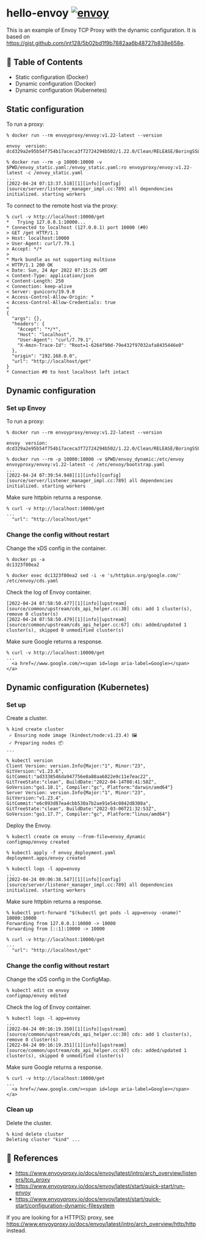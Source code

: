 # hello-envoy [![envoy](https://github.com/int128/hello-envoy/actions/workflows/envoy.yaml/badge.svg)](https://github.com/int128/hello-envoy/actions/workflows/envoy.yaml)

This is an example of Envoy TCP Proxy with the dynamic configuration.
It is based on https://gist.github.com/int128/5b02bd1f9b7882aa6b48727b838e658e.

## :book: Table of Contents

- Static configuration (Docker)
- Dynamic configuration (Docker)
- Dynamic configuration (Kubernetes)

## Static configuration

To run a proxy:

```console
% docker run --rm envoyproxy/envoy:v1.22-latest --version

envoy  version: dcd329a2e95b54f754b17aceca3f72724294b502/1.22.0/Clean/RELEASE/BoringSSL

% docker run --rm -p 10000:10000 -v $PWD/envoy_static.yaml:/envoy_static.yaml:ro envoyproxy/envoy:v1.22-latest -c /envoy_static.yaml
...
[2022-04-24 07:13:37.518][1][info][config] [source/server/listener_manager_impl.cc:789] all dependencies initialized. starting workers
```

To connect to the remote host via the proxy:

```console
% curl -v http://localhost:10000/get
*   Trying 127.0.0.1:10000...
* Connected to localhost (127.0.0.1) port 10000 (#0)
> GET /get HTTP/1.1
> Host: localhost:10000
> User-Agent: curl/7.79.1
> Accept: */*
>
* Mark bundle as not supporting multiuse
< HTTP/1.1 200 OK
< Date: Sun, 24 Apr 2022 07:15:25 GMT
< Content-Type: application/json
< Content-Length: 250
< Connection: keep-alive
< Server: gunicorn/19.9.0
< Access-Control-Allow-Origin: *
< Access-Control-Allow-Credentials: true
<
{
  "args": {},
  "headers": {
    "Accept": "*/*",
    "Host": "localhost",
    "User-Agent": "curl/7.79.1",
    "X-Amzn-Trace-Id": "Root=1-6264f90d-79e432f97032afa8435446e0"
  },
  "origin": "192.168.0.0",
  "url": "http://localhost/get"
}
* Connection #0 to host localhost left intact
```

## Dynamic configuration

### Set up Envoy

To run a proxy:

```console
% docker run --rm envoyproxy/envoy:v1.22-latest --version

envoy  version: dcd329a2e95b54f754b17aceca3f72724294b502/1.22.0/Clean/RELEASE/BoringSSL

% docker run --rm -p 10000:10000 -v $PWD/envoy_dynamic:/etc/envoy envoyproxy/envoy:v1.22-latest -c /etc/envoy/bootstrap.yaml
...
[2022-04-24 07:39:54.948][1][info][config] [source/server/listener_manager_impl.cc:789] all dependencies initialized. starting workers
```

Make sure httpbin returns a response.

```console
% curl -v http://localhost:10000/get
...
  "url": "http://localhost/get"
```

### Change the config without restart

Change the xDS config in the container.

```console
% docker ps -a
dc1323f80ea2

% docker exec dc1323f80ea2 sed -i -e 's/httpbin.org/google.com/' /etc/envoy/cds.yaml
```

Check the log of Envoy container.

```console
[2022-04-24 07:58:50.477][1][info][upstream] [source/common/upstream/cds_api_helper.cc:30] cds: add 1 cluster(s), remove 0 cluster(s)
[2022-04-24 07:58:50.479][1][info][upstream] [source/common/upstream/cds_api_helper.cc:67] cds: added/updated 1 cluster(s), skipped 0 unmodified cluster(s)
```

Make sure Google returns a response.

```console
% curl -v http://localhost:10000/get
...
  <a href=//www.google.com/><span id=logo aria-label=Google></span></a>
```

## Dynamic configuration (Kubernetes)

### Set up

Create a cluster.

```console
% kind create cluster
 ✓ Ensuring node image (kindest/node:v1.23.4) 🖼
 ✓ Preparing nodes 📦
...

% kubectl version
Client Version: version.Info{Major:"1", Minor:"23", GitVersion:"v1.23.6", GitCommit:"ad3338546da947756e8a88aa6822e9c11e7eac22", GitTreeState:"clean", BuildDate:"2022-04-14T08:41:58Z", GoVersion:"go1.18.1", Compiler:"gc", Platform:"darwin/amd64"}
Server Version: version.Info{Major:"1", Minor:"23", GitVersion:"v1.23.4", GitCommit:"e6c093d87ea4cbb530a7b2ae91e54c0842d8308a", GitTreeState:"clean", BuildDate:"2022-03-06T21:32:53Z", GoVersion:"go1.17.7", Compiler:"gc", Platform:"linux/amd64"}
```

Deploy the Envoy.

```console
% kubectl create cm envoy --from-file=envoy_dynamic
configmap/envoy created

% kubectl apply -f envoy_deployment.yaml
deployment.apps/envoy created

% kubectl logs -l app=envoy
...
[2022-04-24 09:06:38.547][1][info][config] [source/server/listener_manager_impl.cc:789] all dependencies initialized. starting workers
```

Make sure httpbin returns a response.

```console
% kubectl port-forward "$(kubectl get pods -l app=envoy -oname)" 10000:10000
Forwarding from 127.0.0.1:10000 -> 10000
Forwarding from [::1]:10000 -> 10000

% curl -v http://localhost:10000/get
...
  "url": "http://localhost/get"
```

### Change the config without restart

Change the xDS config in the ConfigMap.

```console
% kubectl edit cm envoy
configmap/envoy edited
```

Check the log of Envoy container.

```console
% kubectl logs -l app=envoy
...
[2022-04-24 09:16:19.350][1][info][upstream] [source/common/upstream/cds_api_helper.cc:30] cds: add 1 cluster(s), remove 0 cluster(s)
[2022-04-24 09:16:19.351][1][info][upstream] [source/common/upstream/cds_api_helper.cc:67] cds: added/updated 1 cluster(s), skipped 0 unmodified cluster(s)
```

Make sure Google returns a response.

```console
% curl -v http://localhost:10000/get
...
  <a href=//www.google.com/><span id=logo aria-label=Google></span></a>
```

### Clean up

Delete the cluster.

```console
% kind delete cluster
Deleting cluster "kind" ...
```

## :link: References

- https://www.envoyproxy.io/docs/envoy/latest/intro/arch_overview/listeners/tcp_proxy
- https://www.envoyproxy.io/docs/envoy/latest/start/quick-start/run-envoy
- https://www.envoyproxy.io/docs/envoy/latest/start/quick-start/configuration-dynamic-filesystem

If you are looking for a HTTP(S) proxy, see https://www.envoyproxy.io/docs/envoy/latest/intro/arch_overview/http/http instead.

